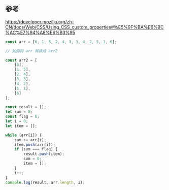 ## 参考

https://developer.mozilla.org/zh-CN/docs/Web/CSS/Using_CSS_custom_properties#%E5%9F%BA%E6%9C%AC%E7%94%A8%E6%B3%95

```typescript
const arr = [6, 1, 5, 2, 4, 3, 3, 4, 2, 5, 1, 6];

// 如何将 arr 转换成 arr2

const arr2 = [
    [6],
    [1, 5],
    [2, 4],
    [3, 3],
    [4, 2],
    [5, 1],
    [6]
];

const result = [];
let sum = 0;
const flag = 6;
let i = 0;
let item = [];

while (arr[i]) {
    sum += arr[i];
    item.push(arr[i]);
    if (sum === flag) {
        result.push(item);
        sum = 0;
        item = [];
    }
    i++;
}
console.log(result, arr.length, i);
```
